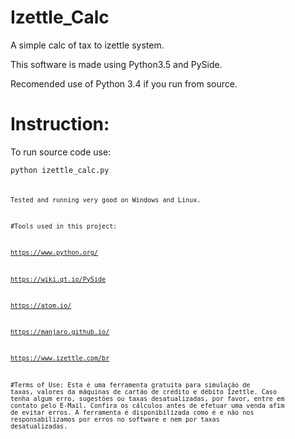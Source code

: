 # Izettle_Calc

A simple calc of tax to izettle system.

This software is made using Python3.5 and PySide.

Recomended use of Python 3.4 if you run from source.

# Instruction:

To run source code use:

<code>python izettle_calc.py<code>

Tested and running very good on Windows and Linux.

#Tools used in this project:

https://www.python.org/

https://wiki.qt.io/PySide

https://atom.io/

https://manjaro.github.io/

https://www.izettle.com/br

#Terms of Use:
Esta é uma ferramenta gratuita para simulação de taxas, valores da máquinas de cartão de crédito e débito Izettle. Caso tenha algum erro, sugestões ou taxas desatualizadas, por favor, entre em contato pelo E-Mail.
  Confira os cálculos antes de efetuar uma venda afim de evitar erros. A ferramenta é disponibilizada como é e não nos responsabilizamos por erros no software e nem por taxas desatualizadas.

